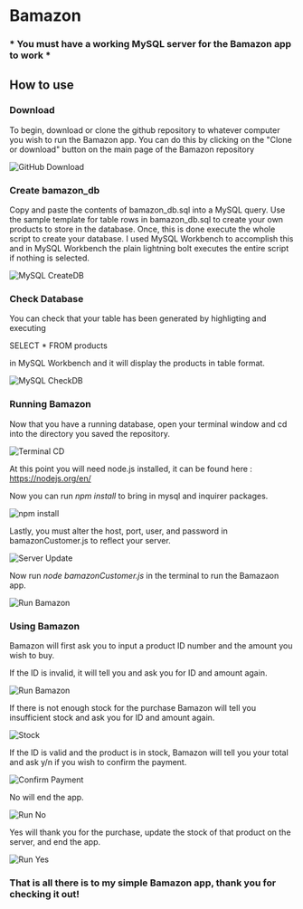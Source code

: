 # Bamazon
### * **You must have a working MySQL server for the Bamazon app to work** *
## How to use

### Download
To begin, download or clone the github repository to whatever computer you wish to run the Bamazon app. You can do this by clicking on the "Clone or download" button on the main page of the Bamazon repository

![GitHub Download](/images/download.PNG)

### Create bamazon_db
Copy and paste the contents of bamazon_db.sql into a MySQL query. Use the sample template for table rows in bamazon_db.sql to create your own products to store in the database. Once, this is done execute the whole script to create your database. I used MySQL Workbench to accomplish this and in MySQL Workbench the plain lightning bolt executes the entire script if nothing is selected.

![MySQL CreateDB](/images/mysql.PNG)

### Check Database
You can check that your table has been generated by highligting and executing

SELECT * FROM products

in MySQL Workbench
and it will display the products in table format.

![MySQL CheckDB](/images/mysqlcheck.PNG)

### Running Bamazon
Now that you have a running database, open your terminal window and cd into the directory you saved the repository.

![Terminal CD](/images/cd.PNG)

At this point you will need node.js installed, it can be found here : 
https://nodejs.org/en/

Now you can run *npm install* to bring in mysql and inquirer packages.

![npm install](/images/npm.PNG)

Lastly, you must alter the host, port, user, and password in bamazonCustomer.js to reflect your server.

![Server Update](/images/serverupdate.PNG)

Now run *node bamazonCustomer.js* in the terminal to run the Bamazaon app.

![Run Bamazon](/images/runbamazon.PNG)

### Using Bamazon

Bamazon will first ask you to input a product ID number and the amount you wish to buy.

If the ID is invalid, it will tell you and ask you for ID and amount again.

![Run Bamazon](/images/invalidid.PNG)

If there is not enough stock for the purchase Bamazon will tell you insufficient stock and ask you for ID and amount again.

![Stock](/images/stock.PNG)

If the ID is valid and the product is in stock, Bamazon will tell you your total and ask y/n if you wish to confirm the payment.

![Confirm Payment](/images/confirm.PNG)

No will end the app.

![Run No](/images/confirmno.PNG)

Yes will thank you for the purchase, update the stock of that product on the server, and end the app.

![Run Yes](/images/confirmyes.gif)

### That is all there is to  my simple Bamazon app, thank you for checking it out!

